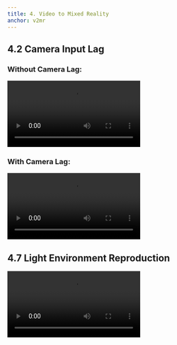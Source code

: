 ```yaml
---
title: 4. Video to Mixed Reality
anchor: v2mr
---
```


## 4.2 Camera Input Lag

### Without Camera Lag:

<video preload="metadata" controls src="assets/videos/time_aligned.mp4" type="video/mp4"></video>

### With Camera Lag:

<video preload="metadata" controls src="assets/videos/time_not_aligned.mp4" type="video/mp4"></video>

## 4.7 Light Environment Reproduction

<video preload="metadata" controls src="assets/videos/self-illu_new.mp4" type="video/mp4"></video>
